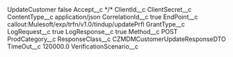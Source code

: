 <?xml version="1.0" encoding="UTF-8"?>
<CustomMetadata xmlns="http://soap.sforce.com/2006/04/metadata" xmlns:xsi="http://www.w3.org/2001/XMLSchema-instance" xmlns:xsd="http://www.w3.org/2001/XMLSchema">
    <label>UpdateCustomer</label>
    <protected>false</protected>
    <values>
        <field>Accept__c</field>
        <value xsi:type="xsd:string">*/*</value>
    </values>
    <values>
        <field>ClientId__c</field>
        <value xsi:nil="true"/>
    </values>
    <values>
        <field>ClientSecret__c</field>
        <value xsi:nil="true"/>
    </values>
    <values>
        <field>ContentType__c</field>
        <value xsi:type="xsd:string">application/json</value>
    </values>
    <values>
        <field>CorrelationId__c</field>
        <value xsi:type="xsd:boolean">true</value>
    </values>
    <values>
        <field>EndPoint__c</field>
        <value xsi:type="xsd:string">callout:Mulesoft/exp/trfn/v1.0/tindup/updatePrfl</value>
    </values>
    <values>
        <field>GrantType__c</field>
        <value xsi:nil="true"/>
    </values>
    <values>
        <field>LogRequest__c</field>
        <value xsi:type="xsd:boolean">true</value>
    </values>
    <values>
        <field>LogResponse__c</field>
        <value xsi:type="xsd:boolean">true</value>
    </values>
    <values>
        <field>Method__c</field>
        <value xsi:type="xsd:string">POST</value>
    </values>
    <values>
        <field>ProdCategory__c</field>
        <value xsi:nil="true"/>
    </values>
    <values>
        <field>ResponseClass__c</field>
        <value xsi:type="xsd:string">CZMDMCustomerUpdateResponseDTO</value>
    </values>
    <values>
        <field>TimeOut__c</field>
        <value xsi:type="xsd:double">120000.0</value>
    </values>
    <values>
        <field>VerificationScenario__c</field>
        <value xsi:nil="true"/>
    </values>
</CustomMetadata>
